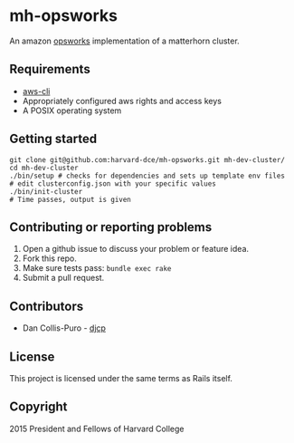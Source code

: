 # mh-opsworks

An amazon [opsworks](https://aws.amazon.com/opsworks/) implementation of a
matterhorn cluster.

## Requirements

* [aws-cli](https://aws.amazon.com/cli/)
* Appropriately configured aws rights and access keys
* A POSIX operating system

## Getting started

    git clone git@github.com:harvard-dce/mh-opsworks.git mh-dev-cluster/
    cd mh-dev-cluster
    ./bin/setup # checks for dependencies and sets up template env files
    # edit clusterconfig.json with your specific values
    ./bin/init-cluster
    # Time passes, output is given

## Contributing or reporting problems

1. Open a github issue to discuss your problem or feature idea.
1. Fork this repo.
1. Make sure tests pass: `bundle exec rake`
1. Submit a pull request.

## Contributors

* Dan Collis-Puro - [djcp](https://github.com/djcp)

## License

This project is licensed under the same terms as Rails itself.

## Copyright

2015 President and Fellows of Harvard College
